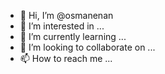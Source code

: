 - 👋 Hi, I’m @osmanenan
- 👀 I’m interested in ...
- 🌱 I’m currently learning ...
- 💞️ I’m looking to collaborate on ...
- 📫 How to reach me ...

<!---
osmanenan/osmanenan is a ✨ special ✨ repository because its `README.md` (this file) appears on your GitHub profile.
You can click the Preview link to take a look at your changes.
--->
